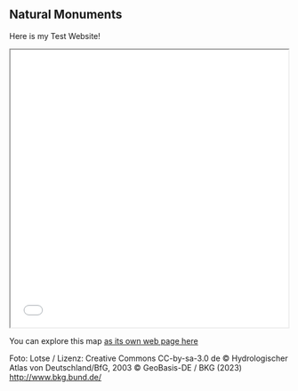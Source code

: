 ## Natural Monuments 

Here is my Test Website!

<iframe src='Oder_Einzugsgebiet_und_Auen.html' height="500" width="500"></iframe>

You can explore this map [as its own web page here](Oder_Einzugsgebiet_und_Auen.html)

Foto: Lotse / Lizenz: Creative Commons CC-by-sa-3.0 de
© Hydrologischer Atlas von Deutschland/BfG, 2003
© GeoBasis-DE / BKG (2023) http://www.bkg.bund.de/

